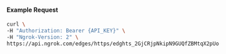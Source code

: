 
#### Example Request
```bash
curl \
-H "Authorization: Bearer {API_KEY}" \
-H "Ngrok-Version: 2" \
https://api.ngrok.com/edges/https/edghts_2GjCRjpNkipN9GUQfZBMtqX2pUo
